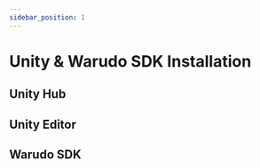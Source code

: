```yaml
---
sidebar_position: 1
---
```


# Unity & Warudo SDK Installation


## Unity Hub

## Unity Editor

## Warudo SDK
